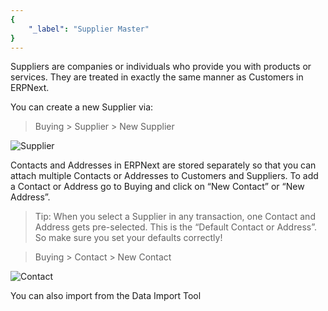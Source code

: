 ```yaml
---
{
	"_label": "Supplier Master"
}
---
```

Suppliers are companies or individuals who provide you with products or services. They are treated in exactly the same manner as Customers in ERPNext.


You can create a new Supplier via:

> Buying > Supplier > New Supplier

![Supplier](img/supplier.png)


Contacts and Addresses in ERPNext are stored separately so that you can attach multiple Contacts or Addresses to Customers and Suppliers. To add a Contact or Address go to Buying and click on “New Contact” or “New Address”.


> Tip: When you select a Supplier in any transaction, one Contact and Address gets pre-selected. This is the “Default Contact or Address”. So make sure you set your defaults correctly!




> Buying > Contact > New Contact

![Contact](img/contact.png)




You can also import from the Data Import Tool